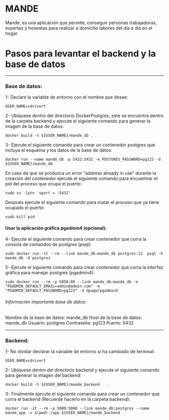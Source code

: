 # MANDE
Mande, es una aplicación que permite, conseguir personas trabajadoras, expertas y honestas para realizar a domicilio labores del día a día en el hogar.  

# Pasos para levantar el backend y la base de datos

---

### Base de datos:

1- Declare la variable de entorno con el nombre que desee:

```
USER_NAME=sdrivert
```

2- Ubíquese dentro del directorio DockerPostgres, este se encuentra dentro de la carpeta backend y ejecute el siguiente comando para generar la imagen de la base de datos:

```
docker build -t ${USER_NAME}/mande_db .
```

3- Ejecute el siguiente comando para crear un contenedor postgres que incluya el esquema y los datos de la base de datos:

```
docker run --name mande_db -p 5432:5432 -e POSTGRES_PASSWORD=pg123 -d ${USER_NAME}/mande_db
```

En caso de que se produzca un error “address already in use” durante la creación del contenedor ejecute el siguiente comando para encuentrar el pid del proceso que ocupa el puerto:

```
sudo ss -lptn 'sport = :5432'
```

Después ejecute el siguiente comando para matar el proceso que ya tiene ocupado el puerto:

```
sudo kill pid
```

#### Usar la aplicación gráfica pgadmin4 (opcional):

4- Ejecute el siguiente comando para crear contenedor que corra la consola de comandos de postgres (psql):

```
sudo docker run -it --rm --link mande_db:mande_db postgres:12  psql -h mande_db -U postgres
```

5- Ejecute el siguiente comando para crear contenedor que corra la interfaz gráfica para manejar postgres (pgadmin4):

```
sudo docker run --rm -p 5050:80 --link mande_db:mande_db -e "PGADMIN_DEFAULT_EMAIL=admin@admin.com" -e "PGADMIN_DEFAULT_PASSWORD=pg123" -d dpage/pgadmin4
```

###### Información importante base de datos:

Nombre de la base de datos: mande_db
Host de la base de datos: mande_db
Usuario: postgres
Contraseña: pg123
Puerto: 5432

---

### Backend:

1- No olvidar declarar la variable de entorno si ha cambiado de terminal:

```
USER_NAME=sdrivert
```

2- Ubíquese dentro del directorio backend y ejecute el siguiente comando para generar la imagen del backend:

```
docker build -t ${USER_NAME}/mande_backend   .
```

3- Finalmente ejecute el siguiente comando para crear un contenedor que corra el backend (Recuerde hacerlo en la carpeta backend):

```
docker run -it --rm -p 5000:5000 --link mande_db:postgres --name mande_app -v $(pwd):/app ${USER_NAME}/mande_backend
```
